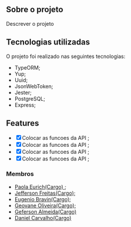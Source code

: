 <h2 class="code-line" data-line-start=2 data-line-end=3 ><a id="Sobre_o_projeto_2"></a>Sobre o projeto</h2>
<p class="has-line-data" data-line-start="4" data-line-end="5">Descrever o projeto</p>
<h2 class="code-line" data-line-start=6 data-line-end=7 ><a id="Tecnologias_utilizadas_6"></a>Tecnologias utilizadas</h2>
<p class="has-line-data" data-line-start="8" data-line-end="9">O projeto foi realizado nas seguintes tecnologias:</p>
<ul>
<li class="has-line-data" data-line-start="10" data-line-end="11">TypeORM;</li>
<li class="has-line-data" data-line-start="11" data-line-end="12">Yup;</li>
<li class="has-line-data" data-line-start="12" data-line-end="13">Uuid;</li>
<li class="has-line-data" data-line-start="13" data-line-end="14">JsonWebToken;</li>
<li class="has-line-data" data-line-start="14" data-line-end="15">Jester;</li>
<li class="has-line-data" data-line-start="15" data-line-end="16">PostgreSQL;</li>
<li class="has-line-data" data-line-start="16" data-line-end="18">Express;</li>
</ul>
<h2 class="code-line" data-line-start=18 data-line-end=19 ><a id="Features_18"></a>Features</h2>
<ul>
<li class="has-line-data" data-line-start="20" data-line-end="21"><input type="checkbox" id="checkbox28" checked="true"><label for="checkbox28">Colocar as funcoes da API ;</label></li>
<li class="has-line-data" data-line-start="21" data-line-end="22"><input type="checkbox" id="checkbox29" checked="true"><label for="checkbox29">Colocar as funcoes da API ;</label></li>
<li class="has-line-data" data-line-start="22" data-line-end="23"><input type="checkbox" id="checkbox30" checked="true"><label for="checkbox30">Colocar as funcoes da API ;</label></li>
<li class="has-line-data" data-line-start="23" data-line-end="24"><input type="checkbox" id="checkbox31" checked="true"><label for="checkbox31">Colocar as funcoes da API ;</label></li>
</ul>
<h3 class="code-line" data-line-start=24 data-line-end=25 ><a id="Membros_24"></a>Membros</h3>

- <a href="https://github.com/lolaeurich">Paola Eurich(Cargo) </a>;
- <a href="https://github.com/exemplo">Jefferson Freitas(Cargo);<a>
- <a href="https://github.com/Bravineugenio">Eugenio Bravin(Cargo);<a>
- <a href="https://github.com/exemplo">Geovane Oliveira(Cargo);<a>
- <a href="https://github.com/exemplo">Geferson Almeida(Cargo)<a>
- <a href="https://github.com/exemplo">Daniel Carvalho(Cargo)<a>

